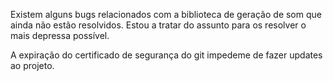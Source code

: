 Existem alguns bugs relacionados com a biblioteca de geração de som que ainda não estão resolvidos.
Estou a tratar do assunto para os resolver o mais depressa possível.

A expiração do certificado de segurança do git impedeme de fazer updates ao projeto.
